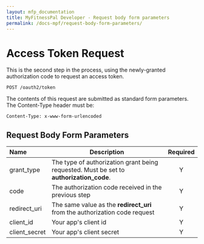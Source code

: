 ```yaml
---
layout: mfp_documentation
title: MyFitnessPal Developer - Request body form parameters 
permalink: /docs-mpf/request-body-form-parameters/
---
```


# Access Token Request 

This is the second step in the process, using the newly-granted authorization code to request an access token.

    POST ​/oauth2/token
    
The contents of this request are submitted as standard form parameters. The Content-Type header must be:

    Content-Type: x-www-form-urlencoded


## Request Body Form Parameters

**Name** | **Description** | **Required**
 :--- | --- | :---:
 grant_type | The type of authorization grant being requested. Must be set to **authorization_code**​. | Y
 code | The authorization code received in the previous step | Y
 redirect_uri | The same value as the ​**redirect_uri**​ from the authorization code request | Y
 client_id | Your app's client id | Y
 client_secret | Your app's client secret | Y